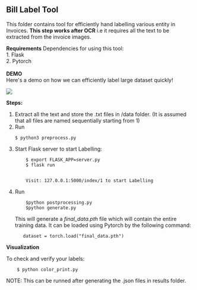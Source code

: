 ## Bill Label Tool

This folder contains tool for efficiently hand labelling various entity in Invoices.
**This step works after OCR** i.e it requires all the text to be extracted from the invoice images.

**Requirements**
Dependencies for using this tool:<br/>
    1. Flask<br/>
    2. Pytorch
<br/>
<br/>
**DEMO**
<br/>
Here's a demo on how we can efficiently label large dataset quickly!

![](Media/demo_BillLabel.gif)

**Steps:**
<br/>

1. Extract all the text and store the .txt files in /data folder. (It is assumed that all files are named sequentially starting from 1)
2. Run
    ```
    $ python3 preprocess.py
    ``` 
3. Start Flask server to start Labelling:
    ```
        $ export FLASK_APP=server.py
        $ flask run
        
        
        Visit: 127.0.0.1:5000/index/1 to start Labelling
     ```
4. Run
    ```
        $python postprocessing.py
        $python generate.py        
     ```
     This will generate a *final_data.pth* file which will contain the entire training data.
     It can be loaded using Pytorch by the following command:
     ```
        dataset = torch.load("final_data.pth")
     ```
**Visualization**

To check and verify your labels:
```
    $ python color_print.py
```
NOTE: This can be runned after generating the .json files in results folder.
